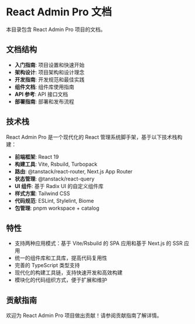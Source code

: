 # React Admin Pro 文档

本目录包含 React Admin Pro 项目的文档。

## 文档结构

- **入门指南**: 项目设置和快速开始
- **架构设计**: 项目架构和设计理念
- **开发指南**: 开发规范和最佳实践
- **组件文档**: 组件库使用指南
- **API 参考**: API 接口文档
- **部署指南**: 部署和发布流程

## 技术栈

React Admin Pro 是一个现代化的 React 管理系统脚手架，基于以下技术栈构建：

- **前端框架**: React 19
- **构建工具**: Vite, Rsbuild, Turbopack
- **路由**: @tanstack/react-router, Next.js App Router
- **状态管理**: @tanstack/react-query
- **UI 组件**: 基于 Radix UI 的自定义组件库
- **样式方案**: Tailwind CSS
- **代码规范**: ESLint, Stylelint, Biome
- **包管理**: pnpm workspace + catalog

## 特性

- 支持两种应用模式：基于 Vite/Rsbuild 的 SPA 应用和基于 Next.js 的 SSR 应用
- 统一的组件库和工具库，提高代码复用性
- 完善的 TypeScript 类型支持
- 现代化的构建工具链，支持快速开发和高效构建
- 模块化的代码组织方式，便于扩展和维护

## 贡献指南

欢迎为 React Admin Pro 项目做出贡献！请参阅贡献指南了解详情。
